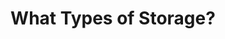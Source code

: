 ---
title: "What Types of Storage?"
description: "An overview of the main cloud storage types block, file, and object and how they support diverse workloads."
cardImage: ""
weight: 3
---